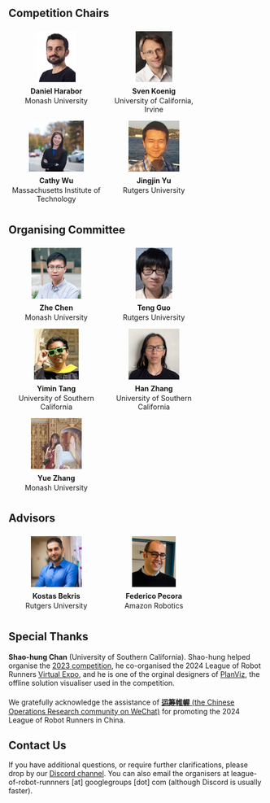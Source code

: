<!-- This page lists the organisers of the competition in lex order. -->

<style>
.row {
    width: 100%;
    margin-top: 19px;
}
.Container{
    width:100%;
    text-align: center;
}
.GridRow {
    width: 100%;
    max-width: 1350px;
    text-align: left;
    margin: auto;
}
.text-center {
    text-align: center;
}
.left-column {
    vertical-align: top;
    display: inline-block;
    text-align: left;
    margin: 10px;
    max-width: 1000px;
 }
 .right-column {
    vertical-align: top;
    max-width: 300px;
    display: inline-block;
    text-align: left;
    margin: 10px;
 }
.block {
    vertical-align: top;
    width: 180px;
    display: inline-block;
    text-align: center;
    margin: 4px;
}
.image{
    text-align: center;

    margin-left: auto;
    margin-right: auto;
}
.description-block{
    text-align:center;
    margin-top: 0px;
    margin-bottom: 6px;

}
.description-text{
    margin-left: 16px;
    margin-right: 16px;

}
td {
    border-bottom:  1px solid black;
}
.name {
    text-align: center;
    margin-left: auto;
    margin-right: auto;
    margin-bottom: 2px;
    margin-top: 6px;
}
</style>

## Competition Chairs

<!-- <link fetchpriority='high' rel="stylesheet" href="./external_page_resource/style.css" type="text/css"> -->

<div class="row" >
<div class="block">
    <img class="image" src="./external_page_resource/organisers/dharabor_small.png" height="100px"/>
    <h4 class="name" >Daniel Harabor</h4>
    <div class="description-block">
        Monash University
    </div>
</div>
<div class="block">
    <img class="image" src="./external_page_resource/organisers/sven-old.jpg" height="100px"/>
    <h4 class="name" >Sven Koenig</h4>
    <div class="description-block">
        University of California, Irvine
    </div>
</div>
<div class="block">
    <img class="image" src="./external_page_resource/organisers/Cathy_Wu.jpeg" height="100px"/>
    <h4 class="name" >Cathy Wu</h4>
    <div class="description-block">
        Massachusetts Institute of Technology
    </div>
</div>
<div class="block">
    <img class="image" src="./external_page_resource/organisers/JJ-head-500.jpg" height="100px"/>
    <h4 class="name" >Jingjin Yu</h4>
    <div class="description-block">    
        Rutgers University
    </div>
</div>

</div>
</div>

## Organising Committee

<div class="row" >

<div class="block">
    <img class="image" src="./external_page_resource/organisers/zhe_chen.jpg" height="100px"/>
    <h4 class="name" >Zhe Chen</h4>
    <div class="description-block">
        Monash University
    </div>
</div>
<div class="block">
    <img class="image" src="./external_page_resource/organisers/teng.jpg" height="100px"/>
    <h4 class="name" > Teng Guo</h4>
    <div class="description-block">
        Rutgers University
    </div>
</div>
<div class="block">
    <img class="image" src="./external_page_resource/organisers/yimin.jpg" height="100px"/>
    <h4 class="name" > Yimin Tang</h4>
    <div class="description-block">
        University of Southern California
    </div>
</div>
<div class="block">
    <img class="image" src="./external_page_resource/organisers/han.jpg" height="100px"/>
    <h4 class="name" > Han Zhang</h4>
    <div class="description-block">
        University of Southern California
    </div>
</div>
<div class="block">
    <img class="image" src="./external_page_resource/organisers/yue_zhang.jpg" height="100px"/>
    <h4 class="name" > Yue Zhang</h4>
    <div class="description-block">
        Monash University
    </div>
</div>
</div>

## Advisors

<div class="row" >
<div class="block">
    <img class="image" src="./external_page_resource/organisers/bekris_2018_01_small.jpg" height="100px"/>
    <h4 class="name" > Kostas Bekris</h4>
    <div class="description-block">
        Rutgers University
    </div>
</div>
<div class="block">
    <img class="image" src="./external_page_resource/organisers/fede-pic.jpeg" height="100px"/>
    <h4 class="name" > Federico Pecora</h4>
    <div class="description-block">
    Amazon Robotics
    </div>
</div>
</div>

## Special Thanks

<div class="row">
        <p><strong>Shao-hung Chan</strong> (University of Southern California). Shao-hung helped organise the <a href="https://2023.leagueofrobotrunners.org/">2023 competition</a>, he co-organised the 2024 League of Robot Runners <a href="https://expo24.leagueofrobotrunners.org/">Virtual Expo</a>, and he is one of the orginal designers of  <a href="https://github.com/MAPF-Competition/PlanViz">PlanViz</a>, the offline solution visualiser used in the competition.</p>
</div>

<div class="row">
    <p>
    We gratefully acknowledge the assistance of <a href="https://mp.weixin.qq.com/s/o5o5iEO4i1zhU6hp2OGkAg"><b>运筹帷幄</b> (the Chinese Operations Research community on WeChat)</a> for promoting the 2024 League of Robot Runners in China.
    </p>
</div>

## Contact Us

If you have additional questions, or require further clarifications, please drop by our <a href="https://discord.gg/CEYT4g4raR" target="_blank" >Discord channel</a>. 
You can also email the organisers at league-of-robot-runnners \[at\] googlegroups \[dot\] com (although Discord is usually faster).
              
